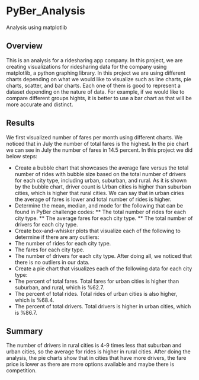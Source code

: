 # PyBer_Analysis
Analysis using matplotlib

## Overview
This is an analysis for a ridesharing app company. In this project, we are creating visualizations for ridesharing data for the company using matplotlib, a python graphing library. In this project we are using different charts depending on what we would like to visualize such as line charts, pie charts, scatter, and bar charts. Each one of them is good to represent a dataset depending on the nature of data. For example, if we would like to compare different groups hights, it is better to use a bar chart as that will be more accurate and distinct.




## Results

We first visualized number of fares per month using different charts. We noticed that in July the number of total fares is the highest. In the pie chart we can see in July the number of fares in 14.5 percent. In this project we did below steps:

* Create a bubble chart that showcases the average fare versus the total number of rides with bubble size based on the total number of drivers for each city type, including urban, suburban, and rural. As it is shown by the bubble chart, driver count is Urban cities is higher than suburban cities, which is higher that rural cities. We can say that in urban ciries the average of fares is lower and total number of rides is higher.
* Determine the mean, median, and mode for the following that can be found in PyBer challenge codes:
** The total number of rides for each city type.
** The average fares for each city type.
** The total number of drivers for each city type.
* Create box-and-whisker plots that visualize each of the following to determine if there are any outliers:
* The number of rides for each city type.
* The fares for each city type.
* The number of drivers for each city type. After doing all, we noticed that there is no outliers in our data.
* Create a pie chart that visualizes each of the following data for each city type:
* The percent of total fares. Total fares for urban cities is higher than suburban, and rural, which is %62.7.
* The percent of total rides. Total rides of urban cities is also higher, which is %68.4.
* The percent of total drivers. Total drivers is higher in urban cities, which is %86.7.


## Summary

The number of drivers in rural cities is 4-9 times less that suburban and urban cities, so the average for rides is higher in rural cities.
After doing the analysis, the pie charts show that in cities that have more drivers, the fare price is lower as there are more options available and maybe there is competition.
